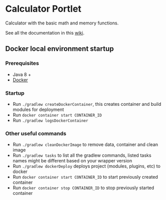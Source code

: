 Calculator Portlet
==================

Calculator with the basic math and memory functions.

See all the documentation in this [wiki](http://wiki.rivetlogic.com/display/LRA/Calculator).


## Docker local environment startup
### Prerequisites
- Java 8 +
- [Docker](https://docs.docker.com/docker-for-mac/install/)

### Startup
- Run `./gradlew createDockerContainer`, this creates container and build modules for deployment
- Run `docker container start CONTAINER_ID`
- Run `./gradlew logsDockerContainer`

### Other useful commands
- Run `./gradlew cleanDockerImage` to remove data, container and clean image
- Run `./gradlew tasks`  to list all the gradlew commands, listed tasks names might be different based on your wrapper version
- Run `./gradlew dockerDeploy` deploys project (modules, plugins, etc) to docker
- Run `docker container start CONTAINER_ID` to start previously created container
- Run `docker container stop CONTAINER_ID` to stop previously started container
